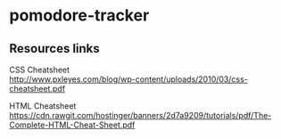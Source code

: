 # pomodore-tracker

## Resources links

CSS Cheatsheet  
http://www.pxleyes.com/blog/wp-content/uploads/2010/03/css-cheatsheet.pdf

HTML Cheatsheet  
https://cdn.rawgit.com/hostinger/banners/2d7a9209/tutorials/pdf/The-Complete-HTML-Cheat-Sheet.pdf
